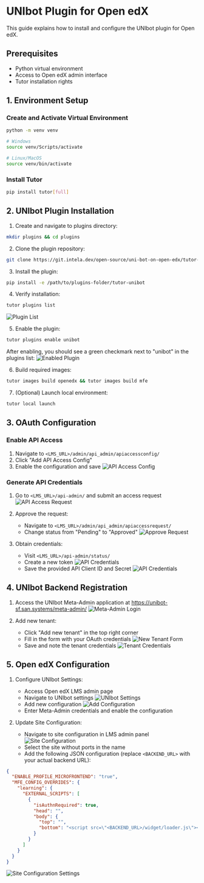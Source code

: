 # UNIbot Plugin for Open edX

This guide explains how to install and configure the UNIbot plugin for Open edX.

## Prerequisites

- Python virtual environment
- Access to Open edX admin interface
- Tutor installation rights

## 1. Environment Setup

### Create and Activate Virtual Environment

```bash
python -m venv venv

# Windows
source venv/Scripts/activate

# Linux/MacOS
source venv/bin/activate
```

### Install Tutor

```bash
pip install tutor[full]
```

## 2. UNIbot Plugin Installation

1. Create and navigate to plugins directory:

```bash
mkdir plugins && cd plugins
```

2. Clone the plugin repository:

```bash
git clone https://git.intela.dev/open-source/uni-bot-on-open-edx/tutor-unibot.git
```

3. Install the plugin:

```bash
pip install -e /path/to/plugins-folder/tutor-unibot
```

4. Verify installation:

```bash
tutor plugins list
```

![Plugin List](./images/1.png)

5. Enable the plugin:

```bash
tutor plugins enable unibot
```

After enabling, you should see a green checkmark next to "unibot" in the plugins list:
![Enabled Plugin](./images/2.png)

6. Build required images:

```bash
tutor images build openedx && tutor images build mfe
```

7. (Optional) Launch local environment:

```bash
tutor local launch
```

## 3. OAuth Configuration

### Enable API Access

1. Navigate to `<LMS_URL>/admin/api_admin/apiaccessconfig/`
2. Click "Add API Access Config"
3. Enable the configuration and save
   ![API Access Config](./images/4.png)

### Generate API Credentials

1. Go to `<LMS_URL>/api-admin/` and submit an access request
   ![API Access Request](./images/3.png)

2. Approve the request:

   - Navigate to `<LMS_URL>/admin/api_admin/apiaccessrequest/`
   - Change status from "Pending" to "Approved"
     ![Approve Request](./images/5.png)

3. Obtain credentials:
   - Visit `<LMS_URL>/api-admin/status/`
   - Create a new token
     ![API Credentials](./images/2-1.jpg)
   - Save the provided API Client ID and Secret
     ![API Credentials](./images/7.jpg)

## 4. UNIbot Backend Registration

1. Access the UNIbot Meta-Admin application at https://unibot-sf.san.systems/meta-admin/
   ![Meta-Admin Login](./images/8.png)

2. Add new tenant:
   - Click "Add new tenant" in the top right corner
   - Fill in the form with your OAuth credentials
     ![New Tenant Form](./images/9.png)
   - Save and note the tenant credentials
     ![Tenant Credentials](./images/10.png)

## 5. Open edX Configuration

1. Configure UNIbot Settings:

   - Access Open edX LMS admin page
   - Navigate to UNIbot settings
     ![UNIbot Settings](./images/11.png)
   - Add new configuration
     ![Add Configuration](./images/12.png)
   - Enter Meta-Admin credentials and enable the configuration

2. Update Site Configuration:
   - Navigate to site configuration in LMS admin panel
     ![Site Configuration](./images/13.png)
   - Select the site without ports in the name
   - Add the following JSON configuration (replace `<BACKEND_URL>` with your actual backend URL):

```json
{
  "ENABLE_PROFILE_MICROFRONTEND": "true",
  "MFE_CONFIG_OVERRIDES": {
    "learning": {
      "EXTERNAL_SCRIPTS": [
        {
          "isAuthnRequired": true,
          "head": "",
          "body": {
            "top": "",
            "bottom": "<script src=\"<BACKEND_URL>/widget/loader.js\"></script>"
          }
        }
      ]
    }
  }
}
```

![Site Configuration Settings](./images/14.png)
